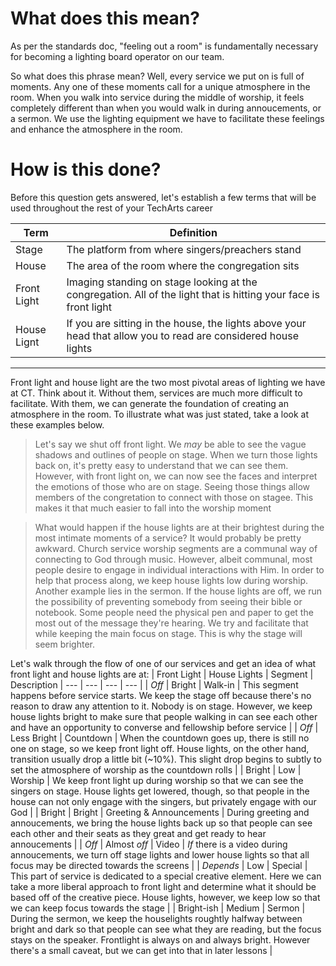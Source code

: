 <!-- TITLE: 101 - Feeling out a room -->
<!-- SUBTITLE: Here is step 1 on the journey through lights -->

# What does this mean?
As per the standards doc, "feeling out a room" is fundamentally necessary for becoming a lighting board operator on our team. 

So what does this phrase mean? Well, every service we put on is full of moments. Any one of these moments call for a unique atmosphere in the room. When you walk into service during the middle of worship, it feels completely different than when you would walk in during annoucements, or a sermon. We use the lighting equipment we have to facilitate these feelings and enhance the atmosphere in the room.

# How is this done?
Before this question gets answered, let's establish a few terms that will be used throughout the rest of your TechArts career

| Term | Definition |
| --- | --- |
| Stage | The platform from where singers/preachers stand |
| House | The area of the room where the congregation sits |
| Front Light | Imaging standing on stage looking at the congregation. All of the light that is hitting your face is front light |
| House Lignt | If you are sitting in the house, the lights above your head that allow you to read are considered house lights |

-----

Front light and house light are the two most pivotal areas of lighting we have at CT. Think about it. Without them, services are much more difficult to facilitate. With them, we can generate the foundation of creating an atmosphere in the room. To illustrate what was just stated, take a look at these examples below.
> Let's say we shut off front light. We _may_ be able to see the vague shadows and outlines of people on stage. When we turn those lights back on, it's pretty easy to understand that we can see them. However, with front light on, we can now see the faces and interpret the emotions of those who are on stage. Seeing those things allow members of the congretation to connect with those on stagee. This makes it that much easier to fall into the worship moment

> What would happen if the house lights are at their brightest during the most intimate moments of a service? It would probably be pretty awkward. Church service worship segments are a communal way of connecting to God through music. However, albeit communal, most people desire to engage in individual interactions with Him. In order to help that process along, we keep house lights low during worship.
> Another example lies in the sermon. If the house lights are off, we run the possibility of preventing somebody from seeing their bible or notebook. Some people need the physical pen and paper to get the most out of the message they're hearing. We try and facilitate that while keeping the main focus on stage. This is why the stage will seem brighter.

Let's walk through the flow of one of our services and get an idea of what front light and house lights are at:
| Front Light | House Lights | Segment | Description
| --- | --- | --- | --- |
| _Off_ | Bright | Walk-in | This segment happens before service starts. We keep the stage off because there's no reason to draw any attention to it. Nobody is on stage. However, we keep house lights bright to make sure that people walking in can see each other and have an opportunity to converse and fellowship before service |
| _Off_ | Less Bright | Countdown | When the countdown goes up, there is still no one on stage, so we keep front light off. House lights, on the other hand, transition usually drop a little bit (~10%). This slight drop begins to subtly to set the atmosphere of worship as the countdown rolls |
| Bright | Low | Worship | We keep front light up during worship so that we can see the singers on stage. House lights get lowered, though, so that people in the house can not only engage with the singers, but privately engage with our God |
| Bright | Bright | Greeting & Announcements | During greeting and annoucements, we bring the house lights back up so that people can see each other and their seats as they great and get ready to hear annoucements |
| _Off_ | Almost _off_ | Video | _If_ there is a video during annoucements, we turn off stage lights and lower house lights so that all focus may be directed towards the screens |
| _Depends_ | Low | Special | This part of service is dedicated to a special creative element. Here we can take a more liberal approach to front light and determine what it should be based off of the creative piece. House lights, however, we keep low so that we can keep focus towards the stage |
| Bright-ish | Medium | Sermon | During the sermon, we keep the houselights roughtly halfway between bright and dark so that people can see what they are reading, but the focus stays on the speaker. Frontlight is always on and always bright. However there's a small caveat, but we can get into that in later lessons |
